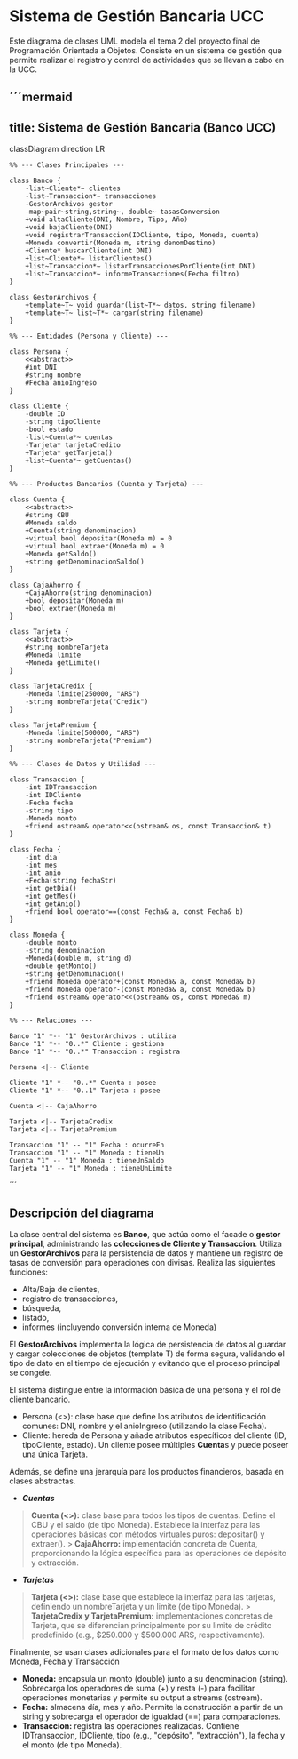 # Sistema de Gestión Bancaria UCC

Este diagrama de clases UML modela el tema 2 del proyecto final de Programación Orientada a Objetos. Consiste en un sistema de gestión que permite realizar el registro y control de actividades que se llevan a cabo en la UCC.

´´´mermaid
---
title: Sistema de Gestión Bancaria (Banco UCC)
---
classDiagram
    direction LR

    %% --- Clases Principales ---
    
    class Banco {
        -list~Cliente*~ clientes
        -list~Transaccion*~ transacciones
        -GestorArchivos gestor
        -map~pair~string,string~, double~ tasasConversion
        +void altaCliente(DNI, Nombre, Tipo, Año)
        +void bajaCliente(DNI)
        +void registrarTransaccion(IDCliente, tipo, Moneda, cuenta)
        +Moneda convertir(Moneda m, string denomDestino)
        +Cliente* buscarCliente(int DNI)
        +list~Cliente*~ listarClientes()
        +list~Transaccion*~ listarTransaccionesPorCliente(int DNI)
        +list~Transaccion*~ informeTransacciones(Fecha filtro)
    }

    class GestorArchivos {
        +template~T~ void guardar(list~T*~ datos, string filename)
        +template~T~ list~T*~ cargar(string filename)
    }

    %% --- Entidades (Persona y Cliente) ---

    class Persona {
        <<abstract>>
        #int DNI
        #string nombre
        #Fecha anioIngreso
    }

    class Cliente {
        -double ID
        -string tipoCliente
        -bool estado
        -list~Cuenta*~ cuentas
        -Tarjeta* tarjetaCredito
        +Tarjeta* getTarjeta()
        +list~Cuenta*~ getCuentas()
    }

    %% --- Productos Bancarios (Cuenta y Tarjeta) ---

    class Cuenta {
        <<abstract>>
        #string CBU
        #Moneda saldo
        +Cuenta(string denominacion)
        +virtual bool depositar(Moneda m) = 0
        +virtual bool extraer(Moneda m) = 0
        +Moneda getSaldo()
        +string getDenominacionSaldo()
    }

    class CajaAhorro {
        +CajaAhorro(string denominacion)
        +bool depositar(Moneda m)
        +bool extraer(Moneda m)
    }

    class Tarjeta {
        <<abstract>>
        #string nombreTarjeta
        #Moneda limite
        +Moneda getLimite()
    }

    class TarjetaCredix {
        -Moneda limite(250000, "ARS")
        -string nombreTarjeta("Credix")
    }

    class TarjetaPremium {
        -Moneda limite(500000, "ARS")
        -string nombreTarjeta("Premium")
    }

    %% --- Clases de Datos y Utilidad ---

    class Transaccion {
        -int IDTransaccion
        -int IDCliente
        -Fecha fecha
        -string tipo
        -Moneda monto
        +friend ostream& operator<<(ostream& os, const Transaccion& t)
    }

    class Fecha {
        -int dia
        -int mes
        -int anio
        +Fecha(string fechaStr)
        +int getDia()
        +int getMes()
        +int getAnio()
        +friend bool operator==(const Fecha& a, const Fecha& b)
    }

    class Moneda {
        -double monto
        -string denominacion
        +Moneda(double m, string d)
        +double getMonto()
        +string getDenominacion()
        +friend Moneda operator+(const Moneda& a, const Moneda& b)
        +friend Moneda operator-(const Moneda& a, const Moneda& b)
        +friend ostream& operator<<(ostream& os, const Moneda& m)
    }

    %% --- Relaciones ---

    Banco "1" *-- "1" GestorArchivos : utiliza
    Banco "1" *-- "0..*" Cliente : gestiona
    Banco "1" *-- "0..*" Transaccion : registra

    Persona <|-- Cliente

    Cliente "1" *-- "0..*" Cuenta : posee
    Cliente "1" *-- "0..1" Tarjeta : posee

    Cuenta <|-- CajaAhorro

    Tarjeta <|-- TarjetaCredix
    Tarjeta <|-- TarjetaPremium

    Transaccion "1" -- "1" Fecha : ocurreEn
    Transaccion "1" -- "1" Moneda : tieneUn
    Cuenta "1" -- "1" Moneda : tieneUnSaldo
    Tarjeta "1" -- "1" Moneda : tieneUnLimite
´´´

## Descripción del diagrama
La clase central del sistema es **Banco**, que actúa como el facade o **gestor principal**, administrando las **colecciones de Cliente y Transaccion**. Utiliza un **GestorArchivos** para la persistencia de datos y mantiene un registro de tasas de conversión para operaciones con divisas. Realiza las siguientes funciones:
- Alta/Baja de clientes, 
- registro de transacciones,
- búsqueda, 
- listado,
- informes (incluyendo conversión interna de Moneda)

El **GestorArchivos** implementa la lógica de persistencia de datos al guardar y cargar colecciones de objetos (template T) de forma segura, validando el tipo de dato en el tiempo de ejecución y evitando que el proceso principal se congele.

El sistema distingue entre la información básica de una persona y el rol de cliente bancario.
- Persona (<<abstract>>): clase base que define los atributos de identificación comunes: DNI, nombre y el anioIngreso (utilizando la clase Fecha).
- Cliente: hereda de Persona y añade atributos específicos del cliente (ID, tipoCliente, estado). Un cliente posee múltiples **Cuenta**s y puede poseer una única Tarjeta.

Además, se define una jerarquía para los productos financieros, basada en clases abstractas.
- ***Cuentas***
> **Cuenta (<<abstract>>):** clase base para todos los tipos de cuentas. Define el CBU y el saldo (de tipo Moneda). Establece la interfaz para las operaciones básicas con métodos virtuales puros: depositar() y extraer().
	> **CajaAhorro:** implementación concreta de Cuenta, proporcionando la lógica específica para las operaciones de depósito y extracción.

- ***Tarjetas***
> **Tarjeta (<<abstract>>):** clase base que establece la interfaz para las tarjetas, definiendo un nombreTarjeta y un limite (de tipo Moneda).
	> **TarjetaCredix y TarjetaPremium:** implementaciones concretas de Tarjeta, que se diferencian principalmente por su limite de crédito predefinido (e.g., $250.000 y $500.000 ARS, respectivamente).

Finalmente, se usan clases adicionales para el formato de los datos como Moneda, Fecha y Transacción
- **Moneda:** encapsula un monto (double) junto a su denominacion (string). Sobrecarga los operadores de suma (+) y resta (-) para facilitar operaciones monetarias y permite su output a streams (ostream).
- **Fecha:** almacena día, mes y año. Permite la construcción a partir de un string y sobrecarga el operador de igualdad (==) para comparaciones.
- **Transaccion:** registra las operaciones realizadas. Contiene IDTransaccion, IDCliente, tipo (e.g., "depósito", "extracción"), la fecha y el monto (de tipo Moneda).